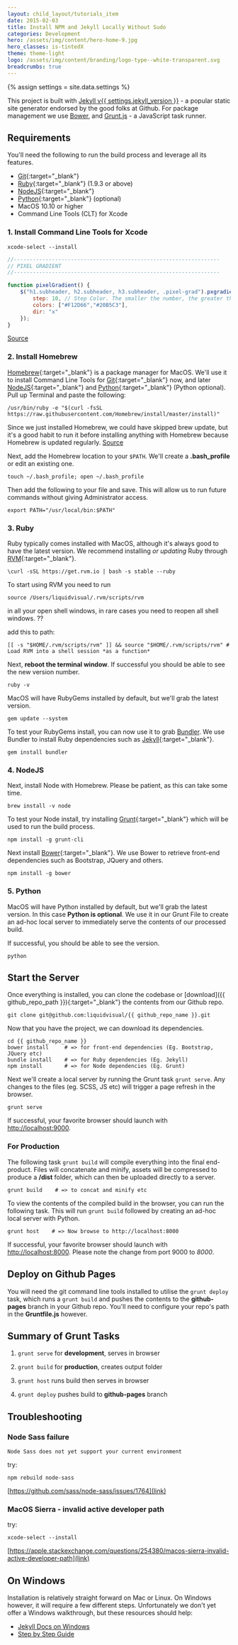 ```yaml
---
layout: child_layout/tutorials_item
date: 2015-02-03
title: Install NPM and Jekyll Locally Without Sudo
categories: Development
hero: /assets/img/content/hero-home-9.jpg
hero_classes: is-tintedX
theme: theme-light
logo: /assets/img/content/branding/logo-type--white-transparent.svg
breadcrumbs: true
---
```


{% assign settings = site.data.settings %}

<!-- This project is built with [Jekyll v{{ settings.jekyll_version }}](http://jekyllrb.com){:target="_blank"} - a popular static site generator endorsed by the good folks at Github. For package management we use [Bower](http://bower.io){:target="_blank"}, and [Grunt.js](http://gruntjs.com){:target="_blank"} - a JavaScript task runner. -->

<p class="lead">This project is built with <a target="_blank" href="http://jekyllrb.com">Jekyll v{{ settings.jekyll_version }}</a> - a popular static site generator endorsed by the good folks at Github. For package management we use <a target="_blank" href="http://bower.io">Bower</a>, and <a target="_blank" href="http://gruntjs.com">Grunt.js</a> - a JavaScript task runner.</p>

<!-- <div class="spacer mb-4"></div> -->

## Requirements

You'll need the following to run the build process and leverage all its features.

* [Git](https://git-scm.com){:target="_blank"}
* [Ruby](https://www.ruby-lang.org/en/){:target="_blank"} (1.9.3 or above)
* [NodeJS](https://nodejs.org/){:target="_blank"}
* [Python](https://www.python.org/downloads/){:target="_blank"} (optional)
* MacOS 10.10 or higher
* Command Line Tools (CLT) for Xcode

<div class="spacer mb-3"></div>

### 1. Install Command Line Tools for Xcode

```shell
xcode-select --install
```

```js
//-----------------------------------------------------------------
// PIXEL GRADIENT
//-----------------------------------------------------------------

function pixelGradient() {
    $("h1.subheader, h2.subheader, h3.subheader, .pixel-grad").pxgradient({
        step: 10, // Step Color. The smaller the number, the greater the load. Default: 10
        colors: ["#F12D66","#20B5C3"],
        dir: "x"
    });
}
```

[Source](https://apple.stackexchange.com/questions/254380/macos-sierra-invalid-active-developer-path)

<div class="spacer mb-3"></div>

### 2. Install Homebrew

[Homebrew](http://brew.sh){:target="_blank"} is a package manager for MacOS. We'll use it to install Command Line Tools for [Git](https://git-scm.com){:target="_blank"} now, and later [NodeJS](https://nodejs.org/){:target="_blank"} and [Python](https://www.python.org){:target="_blank"} (Python optional). Pull up Terminal and paste the following:

```shell
/usr/bin/ruby -e "$(curl -fsSL https://raw.githubusercontent.com/Homebrew/install/master/install)"
```

Since we just installed Homebrew, we could have skipped brew update, but it's a good habit to run it before installing anything with Homebrew because Homebrew is updated regularly. [Source](https://www.moncefbelyamani.com/how-to-install-xcode-homebrew-git-rvm-ruby-on-mac/)

Next, add the Homebrew location to your ```$PATH```. We'll create a __.bash_profile__ or edit an existing one.

```shell
touch ~/.bash_profile; open ~/.bash_profile
```

Then add the following to your file and save. This will allow us to run future commands without giving Administrator access.

```shell
export PATH="/usr/local/bin:$PATH"
```

### 3. Ruby

Ruby typically comes installed with MacOS, although it's always good to have the latest version. We recommend installing *or updating* Ruby through [RVM](https://rvm.io){:target="_blank"}.

```shell
\curl -sSL https://get.rvm.io | bash -s stable --ruby
```

To start using RVM you need to run

```source /Users/liquidvisual/.rvm/scripts/rvm```

in all your open shell windows, in rare cases you need to reopen all shell windows. ??

add this to path:

```shell
[[ -s "$HOME/.rvm/scripts/rvm" ]] && source "$HOME/.rvm/scripts/rvm" # Load RVM into a shell session *as a function*
```

Next, **reboot the terminal window**. If successful you should be able to see the new version number.

```shell
ruby -v
```

MacOS will have RubyGems installed by default, but we'll grab the latest version.

```shell
gem update --system
```

To test your RubyGems install, you can now use it to grab [Bundler](http://bundler.io). We use Bundler to install Ruby dependencies such as [Jekyll](https://jekyllrb.com){:target="_blank"}.

```shell
gem install bundler
```

### 4. NodeJS

Next, install Node with Homebrew. Please be patient, as this can take some time.

```shell
brew install -v node
```

To test your Node install, try installing [Grunt](http://gruntjs.com/){:target="_blank"} which will be used to run the build process.

```shell
npm install -g grunt-cli
```

Next install [Bower](http://bower.io){:target="_blank"}. We use Bower to retrieve front-end dependencies such as Bootstrap, JQuery and others.

```shell
npm install -g bower
```

### 5. Python

MacOS will have Python installed by default, but we'll grab the latest version. In this case __Python is optional__. We use it in our Grunt File to create an ad-hoc local server to immediately serve the contents of our processed build.

If successful, you should be able to see the version.

```shell
python
```

<div class="spacer mb-3"></div>

## Start the Server

Once everything is installed, you can clone the codebase or [download]({{ github_repo_path }}){:target="_blank"} the contents from our Github repo.

```shell
git clone git@github.com:liquidvisual/{{ github_repo_name }}.git
```

Now that you have the project, we can download its dependencies.

```shell
cd {{ github_repo_name }}
bower install     # => for front-end dependencies (Eg. Bootstrap, JQuery etc)
bundle install    # => for Ruby dependencies (Eg. Jekyll)
npm install       # => for Node dependencies (Eg. Grunt)
```

Next we'll create a local server by running the Grunt task ```grunt serve```. Any changes to the files (eg. SCSS, JS etc) will trigger a page refresh in the browser.

```shell
grunt serve
```

If successful, your favorite browser should launch with [http://localhost:9000](http://localhost:9000).

<div class="spacer mb-3"></div>

### For Production

The following task ```grunt build``` will compile everything into the final end-product. Files will concatenate and minify, assets will be compressed to produce a __/dist__ folder, which can then be uploaded directly to a server.

```shell
grunt build    # => to concat and minify etc
```

To view the contents of the compiled build in the browser, you can run the following task. This will run ```grunt build``` followed by creating an ad-hoc local server with Python.

```shell
grunt host    # => Now browse to http://localhost:8000
```

If successful, your favorite browser should launch with [http://localhost:8000](http://localhost:8000).
Please note the change from port 9000 to _8000_.

<div class="spacer mb-3"></div>

## Deploy on Github Pages

You will need the git command line tools installed to utilise the ```grunt deploy``` task, which runs a ```grunt build``` and pushes the contents to the __github-pages__ branch in your Github repo. You'll need to configure your repo's path in the __Gruntfile.js__ however.

<div class="spacer mb-3"></div>

## Summary of Grunt Tasks

1. ```grunt serve``` for **development**, serves in browser

2. ```grunt build``` for **production**, creates output folder

3. ```grunt host``` runs build then serves in browser

4. ```grunt deploy``` pushes build to __github-pages__ branch

<div class="spacer mb-3"></div>

## Troubleshooting

### Node Sass failure

```shell
Node Sass does not yet support your current environment
```

 try:

 ```npm rebuild node-sass```

[https://github.com/sass/node-sass/issues/1764](link)

### MacOS Sierra - invalid active developer path

try:

```xcode-select --install```

[https://apple.stackexchange.com/questions/254380/macos-sierra-invalid-active-developer-path](link)

<h2>On Windows <i class="fa fa-windows"></i></h2>

Installation is relatively straight forward on Mac or Linux. On Windows however, it will require a few different steps. Unfortunately we don't yet offer a Windows walkthrough, but these resources should help:

* [Jekyll Docs on Windows](http://jekyllrb.com/docs/windows/#installation)
* [Step by Step Guide](http://jekyll-windows.juthilo.com)